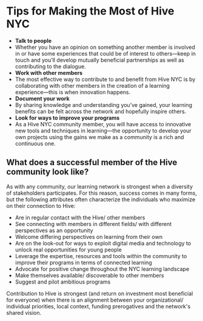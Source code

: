 # Tips for Making the Most of Hive NYC

* **Talk to people**
 * Whether you have an opinion on something another member is involved in or have some experiences that could be of interest to others—keep in touch and you’ll develop mutually beneficial partnerships as well as contributing to the dialogue.
* **Work with other members**
 * The most effective way to contribute to and benefit from Hive NYC is by collaborating with other members in the creation of a learning experience—this is when innovation happens.
* **Document your work**
 * By sharing knowledge and understanding you’ve gained, your learning benefits can be felt across the network and hopefully inspire others.
* **Look for ways to improve your programs**
 * As a Hive NYC community member, you will have access to innovative new tools and techniques in learning—the opportunity to develop your own projects using the gains we make as a community is a rich and continuous one.

## What does a successful member of the Hive community look like?
As with any community, our learning network is strongest when a diversity of stakeholders participates. For this reason, success comes in many forms, but the following attributes often characterize the individuals who maximize on their connection to Hive:
* Are in regular contact with the Hive/ other members
* See connecting with members in different fields/ with different perspectives as an opportunity
* Welcome differing perspectives on learning from their own
* Are on the look-out for ways to exploit digital media and technology to unlock real opportunities for young people
* Leverage the expertise, resources and tools within the community to improve their programs in terms of connected learning
* Advocate for positive change throughout the NYC learning landscape
* Make themselves available/ discoverable to other members
* Suggest and pilot ambitious programs

Contribution to Hive is strongest (and return on investment most beneficial for everyone) when there is an alignment between your organizational/ individual priorities, local context, funding prerogatives and the network's shared vision.
